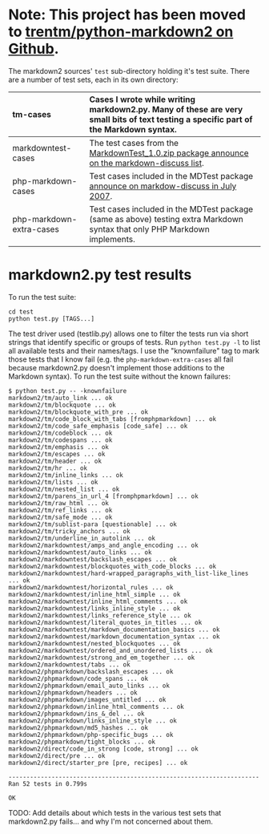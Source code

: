 # Note: This project has been moved to [trentm/python-markdown2 on Github](https://github.com/trentm/python-markdown2). #

The markdown2 sources' `test` sub-directory holding it's test suite.
There are a number of test sets, each in its own directory:

| tm-cases | Cases I wrote while writing markdown2.py. Many of these are very small bits of text testing a specific part of the Markdown syntax. |
|:---------|:------------------------------------------------------------------------------------------------------------------------------------|
| markdowntest-cases | The test cases from the [MarkdownTest\_1.0.zip package announce on the markdown-discuss list](http://six.pairlist.net/pipermail/markdown-discuss/2004-December/000909.html). |
| php-markdown-cases | Test cases included in the MDTest package [announce on markdow-discuss in July 2007](http://six.pairlist.net/pipermail/markdown-discuss/2007-July/000674.html). |
| php-markdown-extra-cases | Test cases included in the MDTest package (same as above) testing extra Markdown syntax that only PHP Markdown implements. |


# markdown2.py test results #

To run the test suite:

```
cd test
python test.py [TAGS...]
```

The test driver used (testlib.py) allows one to filter the tests run via short
strings that identify specific or groups of tests. Run `python test.py -l` to
list all available tests and their names/tags. I use the "knownfailure" tag to
mark those tests that I know fail (e.g. the `php-markdown-extra-cases` all fail
because markdown2.py doesn't implement those additions to the Markdown syntax).
To run the test suite without the known failures:

```
$ python test.py -- -knownfailure
markdown2/tm/auto_link ... ok
markdown2/tm/blockquote ... ok
markdown2/tm/blockquote_with_pre ... ok
markdown2/tm/code_block_with_tabs [fromphpmarkdown] ... ok
markdown2/tm/code_safe_emphasis [code_safe] ... ok
markdown2/tm/codeblock ... ok
markdown2/tm/codespans ... ok
markdown2/tm/emphasis ... ok
markdown2/tm/escapes ... ok
markdown2/tm/header ... ok
markdown2/tm/hr ... ok
markdown2/tm/inline_links ... ok
markdown2/tm/lists ... ok
markdown2/tm/nested_list ... ok
markdown2/tm/parens_in_url_4 [fromphpmarkdown] ... ok
markdown2/tm/raw_html ... ok
markdown2/tm/ref_links ... ok
markdown2/tm/safe_mode ... ok
markdown2/tm/sublist-para [questionable] ... ok
markdown2/tm/tricky_anchors ... ok
markdown2/tm/underline_in_autolink ... ok
markdown2/markdowntest/amps_and_angle_encoding ... ok
markdown2/markdowntest/auto_links ... ok
markdown2/markdowntest/backslash_escapes ... ok
markdown2/markdowntest/blockquotes_with_code_blocks ... ok
markdown2/markdowntest/hard-wrapped_paragraphs_with_list-like_lines ... ok
markdown2/markdowntest/horizontal_rules ... ok
markdown2/markdowntest/inline_html_simple ... ok
markdown2/markdowntest/inline_html_comments ... ok
markdown2/markdowntest/links_inline_style ... ok
markdown2/markdowntest/links_reference_style ... ok
markdown2/markdowntest/literal_quotes_in_titles ... ok
markdown2/markdowntest/markdown_documentation_basics ... ok
markdown2/markdowntest/markdown_documentation_syntax ... ok
markdown2/markdowntest/nested_blockquotes ... ok
markdown2/markdowntest/ordered_and_unordered_lists ... ok
markdown2/markdowntest/strong_and_em_together ... ok
markdown2/markdowntest/tabs ... ok
markdown2/phpmarkdown/backslash_escapes ... ok
markdown2/phpmarkdown/code_spans ... ok
markdown2/phpmarkdown/email_auto_links ... ok
markdown2/phpmarkdown/headers ... ok
markdown2/phpmarkdown/images_untitled ... ok
markdown2/phpmarkdown/inline_html_comments ... ok
markdown2/phpmarkdown/ins_&_del ... ok
markdown2/phpmarkdown/links_inline_style ... ok
markdown2/phpmarkdown/md5_hashes ... ok
markdown2/phpmarkdown/php-specific_bugs ... ok
markdown2/phpmarkdown/tight_blocks ... ok
markdown2/direct/code_in_strong [code, strong] ... ok
markdown2/direct/pre ... ok
markdown2/direct/starter_pre [pre, recipes] ... ok

----------------------------------------------------------------------
Ran 52 tests in 0.799s

OK
```


TODO: Add details about which tests in the various test sets that markdown2.py
fails... and why I'm not concerned about them.
